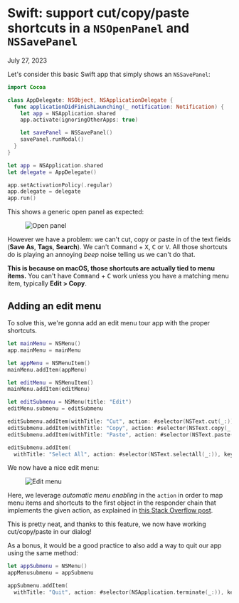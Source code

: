 # Swift: support cut/copy/paste shortcuts in a `NSOpenPanel` and `NSSavePanel`
July 27, 2023

Let's consider this basic Swift app that simply shows an `NSSavePanel`:

```swift
import Cocoa

class AppDelegate: NSObject, NSApplicationDelegate {
  func applicationDidFinishLaunching(_ notification: Notification) {
    let app = NSApplication.shared
    app.activate(ignoringOtherApps: true)

    let savePanel = NSSavePanel()
    savePanel.runModal()
  }
}

let app = NSApplication.shared
let delegate = AppDelegate()

app.setActivationPolicy(.regular)
app.delegate = delegate
app.run()
```

This shows a generic open panel as expected:

<figure class="center">
  <img alt="Open panel" srcset="../../img/2023/07/open-panel.png 2x">
</figure>

However we have a problem: we can't cut, copy or paste in of the text
fields (**Save As**, **Tags**, **Search**). We can't <kbd>Command</kbd>
\+ <kbd>X</kbd>, <kbd>C</kbd> or <kbd>V</kbd>. All those shortcuts do is
playing an annoying _beep_ noise telling us we can't do that.

**This is because on macOS, those shortcuts are actually tied to menu
items.** You can't have <kbd>Command</kbd> + <kbd>C</kbd> work unless
you have a matching menu item, typically **Edit > Copy**.

## Adding an edit menu

To solve this, we're gonna add an edit menu tour app with the proper
shortcuts.

```swift
let mainMenu = NSMenu()
app.mainMenu = mainMenu

let appMenu = NSMenuItem()
mainMenu.addItem(appMenu)

let editMenu = NSMenuItem()
mainMenu.addItem(editMenu)

let editSubmenu = NSMenu(title: "Edit")
editMenu.submenu = editSubmenu

editSubmenu.addItem(withTitle: "Cut", action: #selector(NSText.cut(_:)), keyEquivalent: "x")
editSubmenu.addItem(withTitle: "Copy", action: #selector(NSText.copy(_:)), keyEquivalent: "c")
editSubmenu.addItem(withTitle: "Paste", action: #selector(NSText.paste(_:)), keyEquivalent: "v")

editSubmenu.addItem(
  withTitle: "Select All", action: #selector(NSText.selectAll(_:)), keyEquivalent: "a")
```

We now have a nice edit menu:

<figure class="center">
  <img alt="Edit menu" srcset="../../img/2023/07/edit-menu.png 2x">
</figure>

Here, we leverage _automatic menu enabling_ in the `action` in order to map
menu items and shortcuts to the first object in the responder chain that
implements the given action, as explained in [this Stack Overflow post](https://stackoverflow.com/a/47577869).

This is pretty neat, and thanks to this feature, we now have working
cut/copy/paste in our dialog!

As a bonus, it would be a good practice to also add a way to quit our
app using the same method:

```swift
let appSubmenu = NSMenu()
appMenusubmenu = appSubmenu

appSubmenu.addItem(
  withTitle: "Quit", action: #selector(NSApplication.terminate(_:)), keyEquivalent: "q")
```
